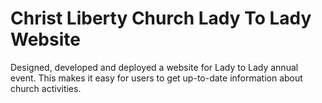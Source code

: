 # Christ Liberty Church Lady To Lady Website
Designed, developed and deployed a website for Lady to Lady annual event. This makes it easy for users to get up-to-date information about church activities.
